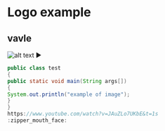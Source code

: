 # Logo example
## vavle
![alt text](https://upload.wikimedia.org/wikipedia/commons/8/83/Steam_icon_logo.svg)
:arrow_forward:
```java
public class test
{
public static void main(String args[])
{
System.out.println("example of image");
}
}
https://www.youtube.com/watch?v=JAuZLo7UKbE&t=1s
:zipper_mouth_face:
